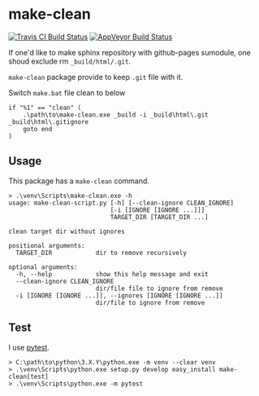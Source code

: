 # make-clean

[![Travis CI Build Status](https://travis-ci.org/tomoh1r/make-clean.py.svg?branch=master)](https://travis-ci.org/tomoh1r/make-clean.py) [![AppVeyor Build Status](https://ci.appveyor.com/api/projects/status/ui4585dett58eu1r?branch=master&svg=true)](https://ci.appveyor.com/project/tomoh1r/make-clean-py)

If one'd like to make sphinx repository with github-pages sumodule, one shoud
exclude rm `_build/html/.git`.

`make-clean` package provide to keep `.git` file with it.

Switch `make.bat` file clean to below

```
if "%1" == "clean" (
	.\path\to\make-clean.exe _build -i _build\html\.git _build\html\.gitignore
	goto end
)
```

## Usage

This package has a `make-clean` command.

```
> .\venv\Scripts\make-clean.exe -h
usage: make-clean-script.py [-h] [--clean-ignore CLEAN_IGNORE]
                            [-i [IGNORE [IGNORE ...]]]
                            TARGET_DIR [TARGET_DIR ...]

clean target dir without ignores

positional arguments:
  TARGET_DIR            dir to remove recursively

optional arguments:
  -h, --help            show this help message and exit
  --clean-ignore CLEAN_IGNORE
                        dir/file file to ignore from remove
  -i [IGNORE [IGNORE ...]], --ignores [IGNORE [IGNORE ...]]
                        dir/file to ignore from remove
```

## Test

I use [pytest](http://doc.pytest.org/en/latest/).

```
> C:\path\to\python\3.X.Y\python.exe -m venv --clear venv
> .\venv\Scripts\python.exe setup.py develop easy_install make-clean[test]
> .\venv\Scripts\python.exe -m pytest
```
